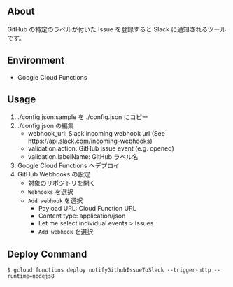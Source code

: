 ## About

GitHub の特定のラベルが付いた Issue を登録すると Slack に通知されるツールです。

## Environment

- Google Cloud Functions

## Usage

1. ./config.json.sample を ./config.json にコピー
2. ./config.json の編集
    * webhook_url: Slack incoming webhook url (See https://api.slack.com/incoming-webhooks)
    * validation.action: GitHub issue event (e.g. opened)
    * validation.labelName: GitHub ラベル名
3. Google Cloud Functions へデプロイ
4. GitHub Webhooks の設定
    * 対象のリポジトリを開く
    * `Webhooks` を選択
    * `Add webhook` を選択
        * Payload URL: Cloud Function URL
        * Content type: application/json
        * Let me select individual events > Issues
        * `Add webhook` を選択

## Deploy Command

```
$ gcloud functions deploy notifyGithubIssueToSlack --trigger-http --runtime=nodejs8
```
